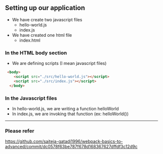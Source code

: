 ## Setting up our application

- We have create two javascript files
  - hello-world.js
  - index.js
- We have created one html file
  - index.html

### In the HTML body section
- We are defining scripts (I mean javascript files)

```html
 <body>
    <script src="./src/hello-world.js"></script>
    <script src="./src/index.js"></script>
  </body>
```

### In the Javascript files

- In hello-world.js, we are writing a function helloWorld
- In index.js, we are invoking that function (ex: helloWorld())

----

### Please refer 

    
https://github.com/saiteja-gatadi1996/webpack-basics-to-advanced/commit/dc0578f63be787f678d168367627dffdf3c12d9c